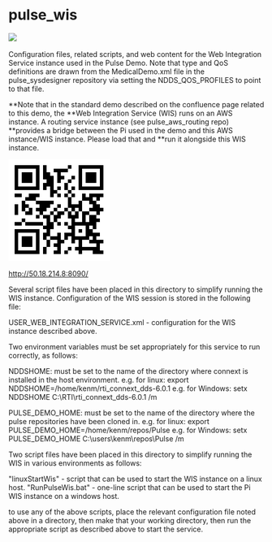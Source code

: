 # pulse_wis

![](https://github.com/psmass/DDSexamples/blob/master/RtiAsOne.png)

Configuration files, related scripts, and web content for the Web Integration Service instance used in the Pulse Demo.
Note that type and QoS definitions are drawn from the MedicalDemo.xml file in the pulse_sysdesigner repository via
setting the NDDS_QOS_PROFILES to point to that file.

**Note that in the standard demo described on the confluence page related to this demo, the
**Web Integration Service (WIS) runs on an AWS instance. A routing service instance (see pulse_aws_routing repo)
**provides a bridge between the Pi used in the demo and this AWS instance/WIS instance.  Please load that and
**run it alongside this WIS instance.

![QR code for WIS instance](/QR.code.50.18.214.8-8090.png)

http://50.18.214.8:8090/

Several script files have been placed in this directory to simplify running the WIS instance.  Configuration
of the WIS session is stored in the following file:

USER_WEB_INTEGRATION_SERVICE.xml - configuration for the WIS instance described above.

Two environment variables must be set appropriately for this service to run correctly, as follows:

NDDSHOME: must be set to the name of the directory where connext is installed in the host environment.
e.g. for linux: export NDDSHOME=/home/kenm/rti_connext_dds-6.0.1
e.g. for Windows: setx NDDSHOME C:\RTI\rti_connext_dds-6.0.1 /m

PULSE_DEMO_HOME: must be set to the name of the directory where the pulse repositories have been cloned in.
e.g. for linux: export PULSE_DEMO_HOME=/home/kenm/repos/Pulse
e.g. for Windows: setx PULSE_DEMO_HOME C:\users\kenm\repos\Pulse /m

Two script files have been placed in this directory to simplify running the WIS in various environments
as follows:

"linuxStartWis" - script that can be used to start the WIS instance on a linux host.
"RunPulseWis.bat" - one-line script that can be used to start the Pi WIS instance on a windows host.

to use any of the above scripts, place the relevant configuration file noted above in a directory, then
make that your working directory, then run the appropriate script as described above to start the service.
